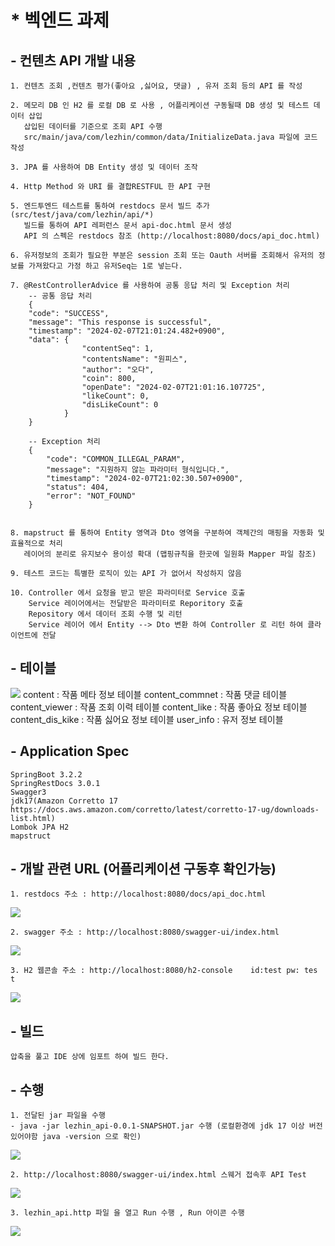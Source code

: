 # * 벡엔드 과제 

## - 컨텐츠 API 개발 내용
    1. 컨텐츠 조회 ,컨텐츠 평가(좋아요 ,싫어요, 댓글) , 유저 조회 등의 API 를 작성

    2. 메모리 DB 인 H2 를 로컬 DB 로 사용 , 어플리케이션 구동될때 DB 생성 및 테스트 데이터 삽입
       삽입된 데이터를 기준으로 조회 API 수행
       src/main/java/com/lezhin/common/data/InitializeData.java 파일에 코드 작성

    3. JPA 를 사용하여 DB Entity 생성 및 데이터 조작 

    4. Http Method 와 URI 를 결합RESTFUL 한 API 구현

    5. 엔드투엔드 테스트를 통하여 restdocs 문서 빌드 추가 (src/test/java/com/lezhin/api/*) 
       빌드를 통하여 API 레퍼런스 문서 api-doc.html 문서 생성  
       API 의 스펙은 restdocs 참조 (http://localhost:8080/docs/api_doc.html)

    6. 유저정보의 조회가 필요한 부분은 session 조회 또는 Oauth 서버를 조회해서 유저의 정보를 가져왔다고 가정 하고 유저Seq는 1로 넣는다.

    7. @RestControllerAdvice 를 사용하여 공통 응답 처리 및 Exception 처리
        -- 공통 응답 처리 
        {
        "code": "SUCCESS",
        "message": "This response is successful",
        "timestamp": "2024-02-07T21:01:24.482+0900",
        "data": {
                    "contentSeq": 1,
                    "contentsName": "원피스",
                    "author": "오다",
                    "coin": 800,
                    "openDate": "2024-02-07T21:01:16.107725",
                    "likeCount": 0,
                    "disLikeCount": 0
                }
        }

        -- Exception 처리 
        {
            "code": "COMMON_ILLEGAL_PARAM",
            "message": "지원하지 않는 파라미터 형식입니다.",
            "timestamp": "2024-02-07T21:02:30.507+0900",
            "status": 404,
            "error": "NOT_FOUND"
        }
        

    8. mapstruct 를 통하여 Entity 영역과 Dto 영역을 구분하여 객체간의 매핑을 자동화 및 효율적으로 처리 
       레이어의 분리로 유지보수 용이성 확대 (맵핑규칙을 한곳에 일원화 Mapper 파일 참조) 
    
    9. 테스트 코드는 특별한 로직이 있는 API 가 없어서 작성하지 않음

    10. Controller 에서 요청을 받고 받은 파라미터로 Service 호출 
        Service 레이어에서는 전달받은 파라미터로 Reporitory 호출
        Repository 에서 데이터 조회 수행 및 리턴 
        Service 레이어 에서 Entity --> Dto 변환 하여 Controller 로 리턴 하여 클라이언트에 전달

## - 테이블
![](https://github.com/soulchild81/document/assets/54564644/ea7679b2-7c53-4085-9398-fd84403cb5ef)
    content : 작품 메타 정보 테이블 
    content_commnet : 작품 댓글 테이블 
    content_viewer : 작품 조회 이력 테이블 
    content_like : 작품 좋아요 정보 테이블 
    content_dis_kike : 작품 싫어요 정보 테이블 
    user_info : 유저 정보 테이블 

## - Application Spec
    SpringBoot 3.2.2
    SpringRestDocs 3.0.1
    Swagger3
    jdk17(Amazon Corretto 17 https://docs.aws.amazon.com/corretto/latest/corretto-17-ug/downloads-list.html)
    Lombok JPA H2 
    mapstruct 

## - 개발 관련 URL (어플리케이션 구동후 확인가능)
    1. restdocs 주소 : http://localhost:8080/docs/api_doc.html
   ![](https://github.com/soulchild81/document/assets/54564644/0b4367ad-e40e-47e9-b04e-74b39a3b5b59)

    2. swagger 주소 : http://localhost:8080/swagger-ui/index.html
   ![](https://github.com/soulchild81/document/assets/54564644/57b421b0-d102-4e98-a89f-a4b617dd011d)

    3. H2 웹콘솔 주소 : http://localhost:8080/h2-console    id:test pw: tes t
   ![](https://github.com/soulchild81/document/assets/54564644/ea7679b2-7c53-4085-9398-fd84403cb5ef)

## - 빌드
    압축을 풀고 IDE 상에 임포트 하여 빌드 한다.

## - 수행
    1. 전달된 jar 파일을 수행
    - java -jar lezhin_api-0.0.1-SNAPSHOT.jar 수행 (로컬환경에 jdk 17 이상 버전 있어야함 java -version 으로 확인)
   ![](https://github.com/soulchild81/document/assets/54564644/c3d4fb62-7c35-4e99-911b-7122dbebfadf)

    2. http://localhost:8080/swagger-ui/index.html 스웨거 접속후 API Test
   ![](https://github.com/soulchild81/document/assets/54564644/57b421b0-d102-4e98-a89f-a4b617dd011d)

    3. lezhin_api.http 파일 을 열고 Run 수행 , Run 아이콘 수행
   ![](https://github.com/soulchild81/document/assets/54564644/e97660dd-8434-41eb-9876-2e42f5b0bb35)

